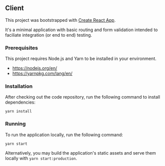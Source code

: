 ## Client

This project was bootstrapped with [Create React App](https://github.com/facebookincubator/create-react-app).

It's a minimal application with basic routing and form validation intended to faciliate integration (or end to end) testing.

### Prerequisites

This project requires Node.js and Yarn to be installed in your environment.

* https://nodejs.org/en/
* https://yarnpkg.com/lang/en/

### Installation

After checking out the code repository, run the following command to install dependencies:

`yarn install`

### Running

To run the application locally, run the following command:

`yarn start`

Alternatively, you may build the application's static assets and serve them locally with `yarn start:production`.
